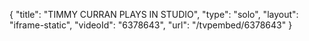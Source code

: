 {
    "title": "TIMMY CURRAN PLAYS IN STUDIO",
    "type": "solo",
    "layout": "iframe-static",
    "videoId": "6378643",
    "url": "\/tvpembed\/6378643"
}
